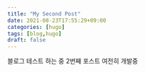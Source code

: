 ```yaml
---
title: "My Second Post"
date: 2021-08-23T17:55:29+09:00
categories: [hugo]
tags: [blog,hugo]
draft: false
---
```



블로그 테스트 하는 중 2번째 포스트 여전히 개발중